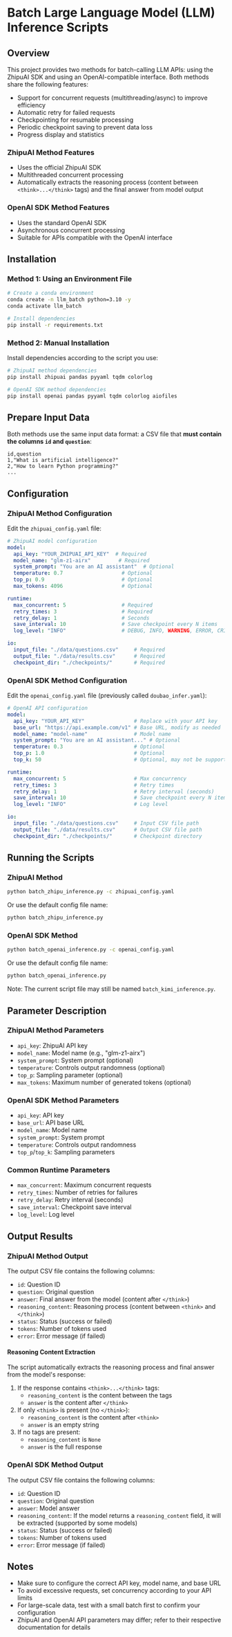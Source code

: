# Batch Large Language Model (LLM) Inference Scripts

## Overview

This project provides two methods for batch-calling LLM APIs: using the ZhipuAI SDK and using an OpenAI-compatible interface. Both methods share the following features:

- Support for concurrent requests (multithreading/async) to improve efficiency
- Automatic retry for failed requests
- Checkpointing for resumable processing
- Periodic checkpoint saving to prevent data loss
- Progress display and statistics

### ZhipuAI Method Features

- Uses the official ZhipuAI SDK
- Multithreaded concurrent processing
- Automatically extracts the reasoning process (content between `<think>...</think>` tags) and the final answer from model output

### OpenAI SDK Method Features

- Uses the standard OpenAI SDK
- Asynchronous concurrent processing
- Suitable for APIs compatible with the OpenAI interface

## Installation

### Method 1: Using an Environment File

```bash
# Create a conda environment
conda create -n llm_batch python=3.10 -y
conda activate llm_batch

# Install dependencies
pip install -r requirements.txt
```

### Method 2: Manual Installation

Install dependencies according to the script you use:

```bash
# ZhipuAI method dependencies
pip install zhipuai pandas pyyaml tqdm colorlog

# OpenAI SDK method dependencies
pip install openai pandas pyyaml tqdm colorlog aiofiles
```

## Prepare Input Data

Both methods use the same input data format: a CSV file that **must contain the columns `id` and `question`**:

```csv
id,question
1,"What is artificial intelligence?"
2,"How to learn Python programming?"
...
```

## Configuration

### ZhipuAI Method Configuration

Edit the `zhipuai_config.yaml` file:

```yaml
# ZhipuAI model configuration
model:
  api_key: "YOUR_ZHIPUAI_API_KEY"  # Required
  model_name: "glm-z1-airx"         # Required
  system_prompt: "You are an AI assistant"  # Optional
  temperature: 0.7                   # Optional
  top_p: 0.9                         # Optional
  max_tokens: 4096                   # Optional

runtime:
  max_concurrent: 5                  # Required
  retry_times: 3                     # Required
  retry_delay: 1                     # Seconds
  save_interval: 10                  # Save checkpoint every N items
  log_level: "INFO"                  # DEBUG, INFO, WARNING, ERROR, CRITICAL

io:
  input_file: "./data/questions.csv"     # Required
  output_file: "./data/results.csv"      # Required
  checkpoint_dir: "./checkpoints/"       # Required
```

### OpenAI SDK Method Configuration

Edit the `openai_config.yaml` file (previously called `doubao_infer.yaml`):

```yaml
# OpenAI API configuration
model:
  api_key: "YOUR_API_KEY"                # Replace with your API key
  base_url: "https://api.example.com/v1" # Base URL, modify as needed
  model_name: "model-name"               # Model name
  system_prompt: "You are an AI assistant..." # Optional
  temperature: 0.3                       # Optional
  top_p: 1.0                             # Optional
  top_k: 50                              # Optional, may not be supported by all APIs

runtime:
  max_concurrent: 5                      # Max concurrency
  retry_times: 3                         # Retry times
  retry_delay: 1                         # Retry interval (seconds)
  save_interval: 10                      # Save checkpoint every N items
  log_level: "INFO"                      # Log level

io:
  input_file: "./data/questions.csv"     # Input CSV file path
  output_file: "./data/results.csv"      # Output CSV file path
  checkpoint_dir: "./checkpoints/"       # Checkpoint directory
```

## Running the Scripts

### ZhipuAI Method

```bash
python batch_zhipu_inference.py -c zhipuai_config.yaml
```

Or use the default config file name:

```bash
python batch_zhipu_inference.py
```

### OpenAI SDK Method

```bash
python batch_openai_inference.py -c openai_config.yaml
```

Or use the default config file name:

```bash
python batch_openai_inference.py
```

Note: The current script file may still be named `batch_kimi_inference.py`.

## Parameter Description

### ZhipuAI Method Parameters

- `api_key`: ZhipuAI API key
- `model_name`: Model name (e.g., "glm-z1-airx")
- `system_prompt`: System prompt (optional)
- `temperature`: Controls output randomness (optional)
- `top_p`: Sampling parameter (optional)
- `max_tokens`: Maximum number of generated tokens (optional)

### OpenAI SDK Method Parameters

- `api_key`: API key
- `base_url`: API base URL
- `model_name`: Model name
- `system_prompt`: System prompt
- `temperature`: Controls output randomness
- `top_p`/`top_k`: Sampling parameters

### Common Runtime Parameters

- `max_concurrent`: Maximum concurrent requests
- `retry_times`: Number of retries for failures
- `retry_delay`: Retry interval (seconds)
- `save_interval`: Checkpoint save interval
- `log_level`: Log level

## Output Results

### ZhipuAI Method Output

The output CSV file contains the following columns:
- `id`: Question ID
- `question`: Original question
- `answer`: Final answer from the model (content after `</think>`)
- `reasoning_content`: Reasoning process (content between `<think>` and `</think>`)
- `status`: Status (success or failed)
- `tokens`: Number of tokens used
- `error`: Error message (if failed)

#### Reasoning Content Extraction

The script automatically extracts the reasoning process and final answer from the model's response:

1. If the response contains `<think>...</think>` tags:
   - `reasoning_content` is the content between the tags
   - `answer` is the content after `</think>`
2. If only `<think>` is present (no `</think>`):
   - `reasoning_content` is the content after `<think>`
   - `answer` is an empty string
3. If no tags are present:
   - `reasoning_content` is `None`
   - `answer` is the full response

### OpenAI SDK Method Output

The output CSV file contains the following columns:
- `id`: Question ID
- `question`: Original question
- `answer`: Model answer
- `reasoning_content`: If the model returns a `reasoning_content` field, it will be extracted (supported by some models)
- `status`: Status (success or failed)
- `tokens`: Number of tokens used
- `error`: Error message (if failed)

## Notes

- Make sure to configure the correct API key, model name, and base URL
- To avoid excessive requests, set concurrency according to your API limits
- For large-scale data, test with a small batch first to confirm your configuration
- ZhipuAI and OpenAI API parameters may differ; refer to their respective documentation for details 